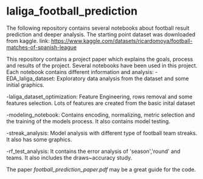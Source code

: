 # laliga_football_prediction
The following repository contains several notebooks about football result prediction and deeper analysis. The starting point dataset was downloaded from kaggle. link: https://www.kaggle.com/datasets/ricardomoya/football-matches-of-spanish-league

This repository contains a project paper which explains the goals, process and results of the project. Several notebooks have been used in this project. 
Each notebook contains different information and analysis:
-EDA_laliga_dataset: Exploratory data analysis from the dataset and some initial graphics. 

-laliga_dataset_optimization: Feature Engineering, rows removal and some features selection. Lots of features are created from the basic inital dataset

-modeling_notebook: Contains encoding, normalizing, metric selection and the training of the models process. It also contains model testing. 

-streak_analysis: Model analysis with different type of football team streaks. It also has some graphics.

-rf_test_analysis: It contains the error analysis of 'season','round' and teams. It also includes the draws~accuracy study.

The paper _football_prediction_paper.pdf_ may be a great guide for the code.


